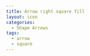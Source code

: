 ```yaml
---
title: Arrow right square fill
layout: icon
categories:
  - Shape Arrows
tags:
  - arrow
  - square
---
```

